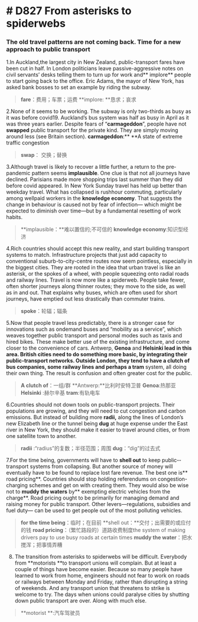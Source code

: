 # # D827 From asterisks to spiderwebs
### **The old travel patterns are not coming back. Time for a new approach to public transport**
1.In Auckland,the largest city in New Zealand, public-­transport fares have been cut in half. In London politicians leave passive-­aggressive notes on civil servants’ desks telling them to turn up for work and** implore** people to start going back to the of­fice. Eric Adams, the mayor of New York, has asked bank bosses to set an example by riding the subway.

> **fare**：费用；车票；运费
> **implore: **恳求；哀求

2.None of it seems to be working. The subway is only two-thirds as busy as it was before covid­19. Auckland’s bus system was half as busy in April as it was three years earlier. Despite fears of “**carmageddon**”, people have not **swapped** public transport for the private kind. They are simply moving around less (see Britain section).
**carmageddon**:** **A state of extreme traffic congestion

> **swap**： 交换；替换

3.Although travel is likely to recover a little further, a return to the pre­pandemic pattern seems **implausible**. One clue is that not all journeys have declined. Parisians made more shopping trips last summer than they did before covid appeared. In New York Sunday travel has held up better than weekday travel. What has collapsed is rush­hour commuting, particularly among well­paid workers in the **knowledge economy**. That suggests the change in behaviour is caused not by fear of infection— which might be expected to diminish over time—but by a fundamental resetting of work habits.

> **implausible：**难以置信的;不可信的
> **knowledge economy**:知识型经济

4.Rich countries should accept this new reality, and start building transport systems to match. Infrastructure projects that just add capacity to conventional suburb-­to-­city­-centre routes now seem pointless, especially in the biggest cities. They are rooted in the idea that urban travel is like an asterisk, or the spokes of a wheel, with people squeezing onto radial roads and railway lines. Travel is now more like a spiderweb. People take fewer, often shorter journeys along thinner routes; they move to the side, as well as in and out. That explains why buses, which are often used for short journeys, have emptied out less drastically than commuter trains.

> **spoke**：轮辐；辐条

5.Now that people travel less predictably, there is a stronger case for innovations such as on­demand buses and “mobility as a service”, which weaves together public transport and personal modes such as taxis and hired bikes. These make better use of the existing infrastructure, and come closer to the convenience of cars. Antwerp, **Genoa** and **Helsinki **lead in this area. British cities need to do something more basic, by integrating their public-­transport networks. Outside London, they tend to have a **clutch** of bus companies, some railway lines and perhaps a** tram** system, all doing their own thing. The result is confusion and often greater cost for the public.

> **A clutch of**：一组/群
> **Antwerp:**比利时安特卫普
> **Genoa**:热那亚
> **Helsinki** :赫尔辛基
> **tram**:有轨电车

6.Countries should not down tools on public-­transport projects. Their populations are growing, and they will need to cut congestion and carbon emissions. But instead of building more **radii,** along the lines of London’s new Elizabeth line or the tunnel being **dug** at huge expense under the East river in New York, they should make it easier to travel around cities, or from one satellite town to another.

> **radii** :“radius”的复数；半径范围；周围
> **dug**：“dig”的过去式

7.For the time being, governments will have to **shell out** to keep public-­transport systems from collapsing. But another source of money will eventually have to be found to replace lost fare revenue. The best one is** road pricing**. Countries should stop holding referendums on congestion­-charging schemes and get on with creating them. They would also be wise not to **muddy the waters** by** exempting electric vehicles from the charge**. Road pricing ought to be primarily for managing demand and raising money for public transport. Other levers—regulations, subsidies and fuel duty— can be used to get people out of the most polluting vehicles.

> **for the time being**：临时；在目前
> **shell out：**交付；出需要的或应付的钱
> **road pricing**：（繁忙路段的）道路收费制度the system of making drivers pay to use busy roads at certain times
> **muddy the water**：把水搅浑；把事情弄糟

8. The transition from asterisks to spiderwebs will be difficult. Everybody from **motorists **to transport unions will complain. But at least a couple of things have become easier. Because so many people have learned to work from home, engineers should not fear to work on roads or railways between Monday and Friday, rather than disrupting a string of weekends. And any transport union that threatens to strike is welcome to try. The days when unions could paralyse cities by shutting down public transport are over. Along with much else.

> **motorist **:汽车驾驶员

